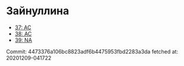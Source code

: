 # Зайнуллина
- [37: AC](37.md)
- [38: AC](38.md)
- [39: NA](39.md)

Commit: 4473376a106bc8823adf6b4475953fbd2283a3da
 fetched at: 20201209-041722
